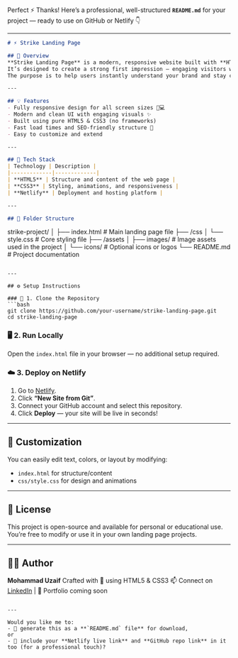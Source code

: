 Perfect ⚡ Thanks!
Here’s a professional, well-structured **`README.md`** for your project — ready to use on GitHub or Netlify 👇

---

```markdown
# ⚡ Strike Landing Page

## 🧭 Overview
**Strike Landing Page** is a modern, responsive website built with **HTML5** and **CSS3**.  
It’s designed to create a strong first impression — engaging visitors with a clean layout, smooth visuals, and clear content flow.  
The purpose is to help users instantly understand your brand and stay connected through an appealing landing experience.

---

## 💡 Features
- Fully responsive design for all screen sizes 📱💻  
- Modern and clean UI with engaging visuals ✨  
- Built using pure HTML5 & CSS3 (no frameworks)  
- Fast load times and SEO-friendly structure 🚀  
- Easy to customize and extend  

---

## 🧰 Tech Stack
| Technology | Description |
|-------------|-------------|
| **HTML5** | Structure and content of the web page |
| **CSS3** | Styling, animations, and responsiveness |
| **Netlify** | Deployment and hosting platform |

---

## 📁 Folder Structure
```

strike-project/
│
├── index.html           # Main landing page file
├── /css
│   └── style.css        # Core styling file
├── /assets
│   ├── images/          # Image assets used in the project
│   └── icons/           # Optional icons or logos
└── README.md            # Project documentation

````

---

## ⚙️ Setup Instructions

### 🧩 1. Clone the Repository
```bash
git clone https://github.com/your-username/strike-landing-page.git
cd strike-landing-page
````

### 🖥️ 2. Run Locally

Open the `index.html` file in your browser — no additional setup required.

### ☁️ 3. Deploy on Netlify

1. Go to [Netlify](https://www.netlify.com/).
2. Click **“New Site from Git”**.
3. Connect your GitHub account and select this repository.
4. Click **Deploy** — your site will be live in seconds!

---

## 🎨 Customization

You can easily edit text, colors, or layout by modifying:

* `index.html` for structure/content
* `css/style.css` for design and animations

---

## 📜 License

This project is open-source and available for personal or educational use.
You’re free to modify or use it in your own landing page projects.

---

## 👨‍💻 Author

**Mohammad Uzaif**
Crafted with 💖 using HTML5 & CSS3
📫 Connect on [LinkedIn](https://linkedin.com) | 💼 Portfolio coming soon

```

---

Would you like me to:
- 💾 generate this as a **`README.md` file** for download,  
or  
- 📄 include your **Netlify live link** and **GitHub repo link** in it too (for a professional touch)?
```
